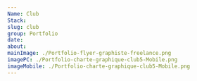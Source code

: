 ```yaml
---
Name: Club
Stack:
slug: club
group: Portfolio
date:
about:
mainImage: ./Portfolio-flyer-graphiste-freelance.png 
imagePC: ./Portfolio-charte-graphique-club5-Mobile.png
imageMobile: ./Portfolio-charte-graphique-club5-Mobile.png
---
```



